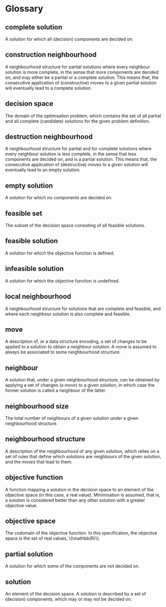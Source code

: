 <!--
SPDX-FileCopyrightText: © 2025 Authors of the ROAR-NET API Specification <https://github.com/roar-net/roar-net-api-spec/blob/main/AUTHORS>

SPDX-License-Identifier: CC-BY-4.0
-->

# Glossary

## complete solution

A solution for which all (decision) components are decided on.

## construction neighbourhood

A neighbourhood structure for partial solutions where every neighbour
solution is more complete, in the sense that more components are
decided on, and may either be a partial or a complete solution. This
means that, the consecutive application of (constructive) moves to a
given partial solution will eventually lead to a complete solution.

## decision space

The domain of the optimisation problem, which contains the set of all
partial and all complete (candidate) solutions for the given problem
definition.

## destruction neighbourhood

A neighbourhood structure for partial and for complete solutions where
every neighbour solution is less complete, in the sense that less
components are decided on, and is a partial solution. This means that,
the consecutive application of (destructive) moves to a given solution
will eventually lead to an empty solution.

## empty solution

A solution for which no components are decided on.

## feasible set

The subset of the decision space consisting of all feasible solutions.

## feasible solution

A solution for which the objective function is defined.

## infeasible solution

A solution for which the objective function is undefined.

## local neighbourhood

A neighbourhood structure for solutions that are complete and
feasible, and where each neighbour solution is also complete and
feasible.

## move

A description of, or a data structure encoding, a set of changes to be
applied to a solution to obtain a neighbour solution. A move is
assumed to always be associated to some neighbourhood structure.

## neighbour

A solution that, under a given neighbourhood structure, can be
obtained by applying a set of changes (a *move*) to a given solution,
in which case the former solution is called a neighbour of the latter.

## neighbourhood size

The total number of neighbours of a given solution under a given
neighbourhood structure.

## neighbourhood structure

A description of the neighbourhood of any given solution, which relies
on a set of rules that define which solutions are neighbours of the
given solution, and the *moves* that lead to them.

## objective function

A function mapping a solution in the decision space to an element of
the objective space (in this case, a real value). Minimisation is
assumed, that is, a solution is considered better than any other
solution with a greater objective value.

## objective space

The codomain of the objective function. In this specification, the
objective space is the set of real values, \\(\mathbb{R}\\).

## partial solution

A solution for which some of the components are not decided on.

## solution

An element of the decision space. A solution is described by a set of
(decision) components, which may or may not be decided on.

<!-- TODO: To be added (in a future version?) -->
<!-- ### invalid solution -->
<!-- ### valid solution -->
